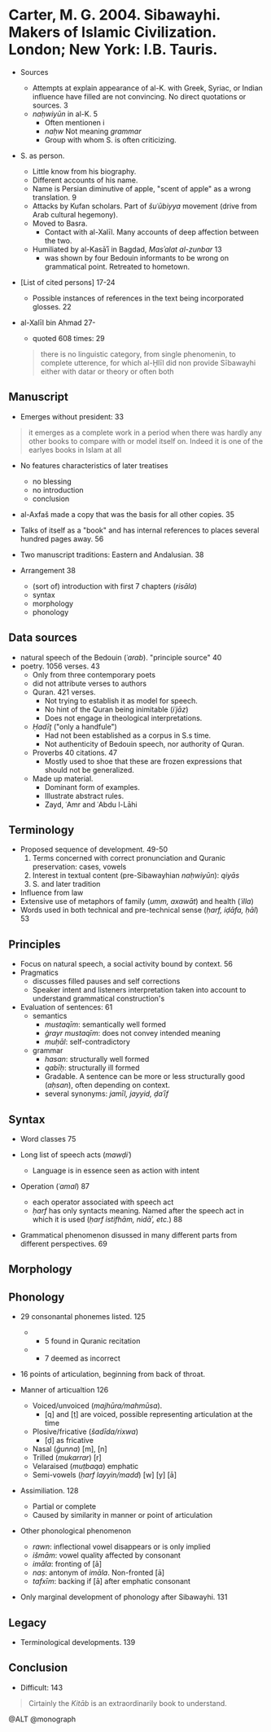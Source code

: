 # Carter, M. G. 2004. Sibawayhi. Makers of Islamic Civilization. London; New York: I.B. Tauris.

- Sources
  - Attempts at explain appearance of al-K. with Greek, Syriac, or Indian influence have filled are not convincing. No direct quotations or sources. 3
  - *naḥwiyūn* in al-K. 5
    - Often mentionen i 
    - *naḥw* Not meaning *grammar* 
    - Group with whom S. is often criticizing.

- S. as person.
  - Little know from his biography.
  - Different accounts of his name.
  - Name is Persian diminutive of apple, "scent of apple" as a wrong translation. 9
  - Attacks by Kufan scholars. Part of *šuʿūbiyya* movement (drive from Arab cultural hegemony).
  - Moved to Basra.
    - Contact with al-Xalīl. Many accounts of deep affection between the two.
  - Humiliated by al-Kasāʾī in Bagdad, *Masʾalat al-zunbar* 13
    - was shown by four Bedouin informants to be wrong on grammatical point. Retreated to hometown.

- [List of cited persons] 17-24
  - Possible instances of references in the text being incorporated glosses. 22

- al-Xalīl bin Ahmad 27-
  - quoted 608 times: 29

  > there is no linguistic category, from single phenomenin, to complete utterence, for which al-Ḫlīl did non provide Sībawayhi either with datar or theory or often both

## Manuscript

- Emerges without president: 33

> it emerges as a complete work in a period when there was hardly any other books to compare with or model itself on. Indeed it is one of the earlyes books in Islam at all

- No features characteristics of later treatises
  - no blessing
  - no introduction
  - conclusion

- al-Axfaš made a copy that was the basis for all other copies. 35

- Talks of itself as a "book" and has internal references to places several hundred pages away. 56

- Two manuscript traditions: Eastern and Andalusian. 38

- Arrangement 38
  - (sort of) introduction with first 7 chapters (*risāla*)
  - syntax
  - morphology
  - phonology

## Data sources

- natural speech of the Bedouin (*ʿarab*). "principle source" 40
- poetry. 1056 verses. 43
  - Only from three contemporary poets
  - did not attribute verses to authors
  - Quran. 421 verses.
    - Not trying to establish it as model for speech.
    - No hint of the Quran being inimitable (*iʿjāz*)
    - Does not engage in theological interpretations.
  - *Ḥadīṯ* ("only a handfule")
    - Had not been established as a corpus in S.s time.
    - Not authenticity of Bedouin speech, nor authority of Quran. 
  - Proverbs 40 citations. 47
    - Mostly used to shoe that these are frozen expressions that should not be generalized.
  - Made up material.
    - Dominant form of examples.
    - Illustrate abstract rules.
    - Zayd, ʿAmr and ʿAbdu l-Lāhi

## Terminology 

- Proposed sequence of development. 49-50
  1. Terms concerned with correct pronunciation and Quranic preservation: cases, vowels 
  2. Interest in textual content (pre-Sibawayhian *naḥwiyūn*): *qiyās*
  3. S. and later tradition
- Influence from law
- Extensive use of metaphors of family (*umm, axawāt*) and health (*ʿilla*)
- Words used in both technical and pre-technical sense (*ḥarf, iḍāfa, ḥāl*) 53

## Principles

- Focus on natural speech, a social activity bound by context. 56
- Pragmatics
  - discusses filled pauses and self corrections
  - Speaker intent and listeners interpretation taken into account to understand grammatical construction's
- Evaluation of sentences: 61
  - semantics
    - *mustaqīm*: semantically well formed
    - *ġrayr mustaqīm*: does not convey intended meaning
    - *muḥāl*: self-contradictory
  - grammar
    - *hasan*: structurally well formed
    - *qabīḥ*: structurally ill formed
    - Gradable. A sentence can be more or less structurally good (*aḥsan*), often depending on context.
    - several synonyms: *jamīl, jayyid, ḍaʿīf*

## Syntax

- Word classes 75

- Long list of speech acts (*mawḍiʿ*)
  - Language is in essence seen as action with intent

- Operation (*ʿamal*) 87
  - each operator associated with speech act
  - *ḥarf* has only syntacts meaning. Named after the speech act in which it is used (*ḥarf istifhām, nidāʾ, etc.*) 88

- Grammatical phenomenon disussed in many different parts from different perspectives. 69

## Morphology

## Phonology

- 29 consonantal phonemes listed. 125
  - + 5 found in Quranic recitation
  - + 7 deemed as incorrect

- 16 points of articulation, beginning from back of throat.

- Manner of articualtion 126
  - Voiced/unvoiced (*majhūra/mahmūsa*).
    - [q] and [ṭ] are voiced, possible representing articulation at the time 
  - Plosive/fricative (*šadīda/rixwa*)
    - [ḍ] as fricative
  - Nasal (*ġunna*) [m], [n]
  - Trilled (*mukarrar*) [r]
  - Velaraised (*muṭbaqa*) emphatic
  - Semi-vowels (*ḥarf layyin/madd*) [w] [y] [ā]

- Assimiliation. 128
  - Partial or complete
  - Caused by similarity in manner or point of articulation

- Other phonological phenomenon
  - *rawn*: inflectional vowel disappears or is only implied
  - *išmām*: vowel quality affected by consonant
  - *imāla*: fronting of [ā]
  - *naṣ*: antonym of *imāla*. Non-fronted [ā]
  - *tafxīm*: backing if [ā] after emphatic consonant

- Only marginal development of phonology after Sibawayhi. 131


## Legacy

- Terminological developments. 139

## Conclusion

- Difficult: 143

> Cirtainly the *Kitāb* is an extraordinarily book to understand.

@ALT
@monograph
